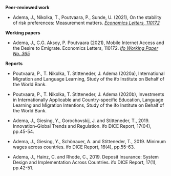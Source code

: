 ---
---


**Peer-reviewed work**
 - Adema, J., Nikolka, T., Poutvaara, P., Sunde, U. (2021), On the stability of risk preferences: Measurement matters.   [*Economics Letters, 110172*](https://www.sciencedirect.com/science/article/pii/S0165176521004377)

**Working papers**
 - Adema, J., C.G. Aksoy, P. Poutvaara (2021), Mobile Internet Access and the Desire to Emigrate.  Economics Letters, 110172.  [*ifo Working Paper No. 365*](https://www.ifo.de/en/publikationen/2021/working-paper/mobile-internet-access-and-desire-emigrate)


**Reports**

 - Poutvaara, P., T. Nikolka, T. Stitteneder, J. Adema (2020a), International Migration and Language Learning, Study of the ifo Institute on Behalf of the World Bank.
 
 - Poutvaara, P., T. Nikolka, T. Stitteneder, J. Adema (2020b), Investments in Internationally Applicable and Country-specific Education, Language Learning and Migration Intentions, Study of the ifo Institute on Behalf of the World Bank.

 - Adema, J., Giesing, Y., Gorochovskij, J. and Stitteneder, T., 2019. Innovation–Global Trends and Regulation. ifo DICE Report, 17(04), pp.45-54.
 
 - Adema, J., Giesing, Y., Schönauer, A. and Stitteneder, T., 2019. Minimum wages across countries. ifo DICE Report, 16(4), pp.55-63.
 
 - Adema, J., Hainz, C. and Rhode, C., 2019. Deposit Insurance: System Design and Implementation Across Countries. ifo DICE Report, 17(1), pp.42-51.

 

